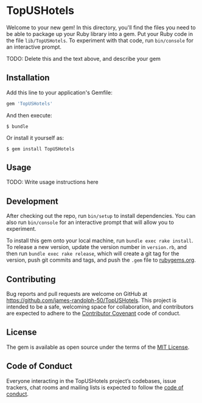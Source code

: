 # TopUSHotels

Welcome to your new gem! In this directory, you'll find the files you need to be able to package up your Ruby library into a gem. Put your Ruby code in the file `lib/TopUSHotels`. To experiment with that code, run `bin/console` for an interactive prompt.

TODO: Delete this and the text above, and describe your gem

## Installation

Add this line to your application's Gemfile:

```ruby
gem 'TopUSHotels'
```

And then execute:

    $ bundle

Or install it yourself as:

    $ gem install TopUSHotels

## Usage

TODO: Write usage instructions here

## Development

After checking out the repo, run `bin/setup` to install dependencies. You can also run `bin/console` for an interactive prompt that will allow you to experiment.

To install this gem onto your local machine, run `bundle exec rake install`. To release a new version, update the version number in `version.rb`, and then run `bundle exec rake release`, which will create a git tag for the version, push git commits and tags, and push the `.gem` file to [rubygems.org](https://rubygems.org).

## Contributing

Bug reports and pull requests are welcome on GitHub at https://github.com/james-randolph-50/TopUSHotels. This project is intended to be a safe, welcoming space for collaboration, and contributors are expected to adhere to the [Contributor Covenant](http://contributor-covenant.org) code of conduct.

## License

The gem is available as open source under the terms of the [MIT License](https://opensource.org/licenses/MIT).

## Code of Conduct

Everyone interacting in the TopUSHotels project’s codebases, issue trackers, chat rooms and mailing lists is expected to follow the [code of conduct](https://github.com/james-randolph-50/TopUSHotels/blob/master/CODE_OF_CONDUCT.md).
